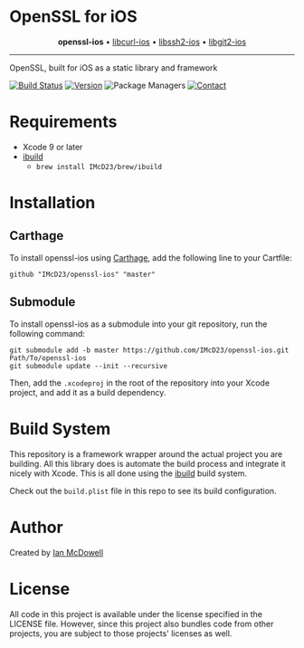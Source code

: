 # OpenSSL for iOS

<p align="center">
  <b>openssl-ios</b> &bull;
  <a href="https://github.com/IMcD23/libcurl-ios">libcurl-ios</a> &bull;
  <a href="https://github.com/IMcD23/libssh2-ios">libssh2-ios</a> &bull;
  <a href="https://github.com/IMcD23/libgit2-ios">libgit2-ios</a>
</p>

--------

OpenSSL, built for iOS as a static library and framework

[![Build Status](http://img.shields.io/travis/IMcD23/openssl-ios.svg)](https://travis-ci.org/IMcD23/openssl-ios)
[![Version](https://img.shields.io/github/release/IMcD23/openssl-ios.svg)](https://github.com/IMcD23/openssl-ios/releases/latest)
![Package Managers](https://img.shields.io/badge/supports-Carthage-orange.svg)
[![Contact](https://img.shields.io/badge/contact-%40ian__mcdowell-3a8fc1.svg)](https://twitter.com/ian_mcdowell)

# Requirements

* Xcode 9 or later
* [ibuild](https://github.com/IMcD23/ibuild)
    * `brew install IMcD23/brew/ibuild`

# Installation

## Carthage
To install openssl-ios using [Carthage](https://github.com/Carthage/Carthage), add the following line to your Cartfile:

```
github "IMcD23/openssl-ios" "master"
```

## Submodule
To install openssl-ios as a submodule into your git repository, run the following command:

```
git submodule add -b master https://github.com/IMcD23/openssl-ios.git Path/To/openssl-ios
git submodule update --init --recursive
```

Then, add the `.xcodeproj` in the root of the repository into your Xcode project, and add it as a build dependency.

# Build System
This repository is a framework wrapper around the actual project you are building. All this library does is automate the build process and integrate it nicely with Xcode. This is all done using the [ibuild](https://github.com/IMcD23/ibuild) build system.

Check out the `build.plist` file in this repo to see its build configuration.

# Author
Created by [Ian McDowell](https://ianmcdowell.net)

# License
All code in this project is available under the license specified in the LICENSE file. However, since this project also bundles code from other projects, you are subject to those projects' licenses as well.
